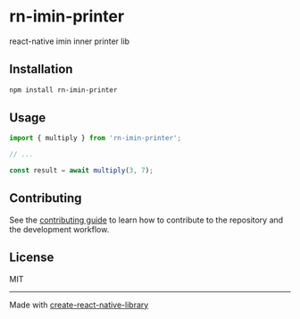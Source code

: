 # rn-imin-printer

react-native imin inner printer lib

## Installation

```sh
npm install rn-imin-printer
```

## Usage

```js
import { multiply } from 'rn-imin-printer';

// ...

const result = await multiply(3, 7);
```

## Contributing

See the [contributing guide](CONTRIBUTING.md) to learn how to contribute to the repository and the development workflow.

## License

MIT

---

Made with [create-react-native-library](https://github.com/callstack/react-native-builder-bob)

